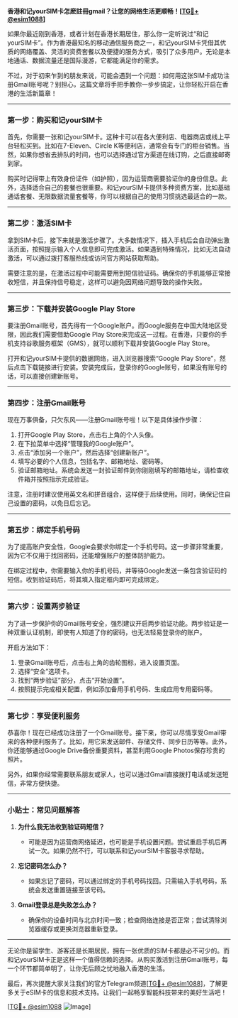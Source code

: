 **香港和记yourSIM卡怎麽註冊gmail？让您的网络生活更顺畅！[[TG💪+ @esim1088](https://t.me/s/esim1088)]**

如果你最近刚到香港，或者计划在香港长期居住，那么你一定听说过“和记yourSIM卡”。作为香港最知名的移动通信服务商之一，和记yourSIM卡凭借其优质的网络覆盖、灵活的资费套餐以及便捷的服务方式，吸引了众多用户。无论是本地通话、数据流量还是国际漫游，它都能满足你的需求。

不过，对于初来乍到的朋友来说，可能会遇到一个问题：如何用这张SIM卡成功注册Gmail账号呢？别担心，这篇文章将手把手教你一步步搞定，让你轻松开启在香港的生活新篇章！

---

### **第一步：购买和记yourSIM卡**
首先，你需要一张和记yourSIM卡。这种卡可以在各大便利店、电器商店或线上平台轻松买到。比如在7-Eleven、Circle K等便利店，通常会有专门的柜台销售。当然，如果你想省去排队的时间，也可以选择通过官方渠道在线订购，之后直接邮寄到家。

购买时记得带上有效身份证件（如护照），因为运营商需要验证你的身份信息。此外，选择适合自己的套餐也很重要。和记yourSIM卡提供多种资费方案，比如基础通话套餐、无限数据流量套餐等，你可以根据自己的使用习惯挑选最适合的一款。

---

### **第二步：激活SIM卡**
拿到SIM卡后，接下来就是激活步骤了。大多数情况下，插入手机后会自动弹出激活页面，按照提示输入个人信息即可完成激活。如果遇到特殊情况，比如无法自动激活，可以通过拨打客服热线或访问官方网站获取帮助。

需要注意的是，在激活过程中可能需要用到短信验证码。确保你的手机能够正常接收短信，并且保持信号稳定，这样可以避免因网络问题导致的操作失败。

---

### **第三步：下载并安装Google Play Store**
要注册Gmail账号，首先得有一个Google账户。而Google服务在中国大陆地区受限，因此我们需要借助Google Play Store来完成这一过程。在香港，只要你的手机支持谷歌服务框架（GMS），就可以顺利下载并安装Google Play Store。

打开和记yourSIM卡提供的数据网络，进入浏览器搜索“Google Play Store”，然后点击下载链接进行安装。安装完成后，登录你的Google账号，如果没有账号的话，可以直接创建新账号。

---

### **第四步：注册Gmail账号**
现在万事俱备，只欠东风——注册Gmail账号啦！以下是具体操作步骤：

1. 打开Google Play Store，点击右上角的个人头像。
2. 在下拉菜单中选择“管理我的Google账户”。
3. 点击“添加另一个账户”，然后选择“创建新账户”。
4. 填写必要的个人信息，包括名字、邮箱地址、密码等。
5. 验证邮箱地址。系统会发送一封验证邮件到你刚刚填写的邮箱地址，请检查收件箱并按照指示完成验证。

注意，注册时建议使用英文名和拼音组合，这样便于后续使用。同时，确保记住自己设置的密码，以免日后忘记。

---

### **第五步：绑定手机号码**
为了提高账户安全性，Google会要求你绑定一个手机号码。这一步骤非常重要，因为它不仅用于找回密码，还能增强账户的整体防护能力。

在绑定过程中，你需要输入你的手机号码，并等待Google发送一条包含验证码的短信。收到验证码后，将其填入指定框内即可完成绑定。

---

### **第六步：设置两步验证**
为了进一步保护你的Gmail账号安全，强烈建议开启两步验证功能。两步验证是一种双重认证机制，即使有人知道了你的密码，也无法轻易登录你的账户。

开启方法如下：
1. 登录Gmail账号后，点击右上角的齿轮图标，进入设置页面。
2. 选择“安全”选项卡。
3. 找到“两步验证”部分，点击“开始设置”。
4. 按照提示完成相关配置，例如添加备用手机号码、生成应用专用密码等。

---

### **第七步：享受便利服务**
恭喜你！现在已经成功注册了一个Gmail账号。接下来，你可以尽情享受Gmail带来的各种便利服务了。比如，用它来发送邮件、存储文件、同步日历等等。此外，你还能够通过Google Drive备份重要资料，甚至利用Google Photos保存珍贵的照片。

另外，如果你经常需要联系朋友或家人，也可以通过Gmail直接拨打电话或发送短信，非常方便快捷。

---

### **小贴士：常见问题解答**
1. **为什么我无法收到验证码短信？**
   - 可能是因为运营商网络延迟，也可能是手机设置问题。尝试重启手机后再试一次。如果仍然不行，可以联系和记yourSIM卡客服寻求帮助。

2. **忘记密码怎么办？**
   - 如果忘记了密码，可以通过绑定的手机号码找回。只需输入手机号码，系统会发送重置链接至该号码。

3. **Gmail登录总是失败怎么办？**
   - 确保你的设备时间与北京时间一致；检查网络连接是否正常；尝试清除浏览器缓存或更换浏览器重新登录。

---

无论你是留学生、游客还是长期居民，拥有一张优质的SIM卡都是必不可少的。而和记yourSIM卡正是这样一个值得信赖的选择。从购买激活到注册Gmail账号，每一个环节都简单明了，让你无后顾之忧地融入香港的生活。

最后，再次提醒大家关注我们的官方Telegram频道[[TG💪+ @esim1088](https://t.me/s/esim1088)]，了解更多关于eSIM卡的信息和技术支持。让我们一起畅享智能科技带来的美好生活吧！

[[TG💪+ @esim1088](https://t.me/s/esim1088) ![Image](https://i.postimg.cc/4NQfJmqS/Snipaste-2025-05-13-00-14-12.png)]